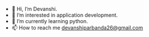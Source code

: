 - 👋 Hi, I’m Devanshi.
- 👀 I’m interested in application development.
- 🌱 I’m currently learning python.
- 📫 How to reach me devanshiparbanda26@gmail.com

<!---
devanshiii26/devanshiii26 is a ✨ special ✨ repository because its `README.md` (this file) appears on your GitHub profile.
You can click the Preview link to take a look at your changes.
--->
